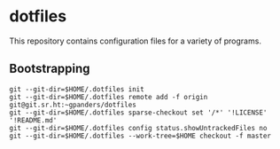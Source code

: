 # dotfiles

This repository contains configuration files for a variety of programs.

## Bootstrapping

    git --git-dir=$HOME/.dotfiles init
    git --git-dir=$HOME/.dotfiles remote add -f origin git@git.sr.ht:~gpanders/dotfiles
    git --git-dir=$HOME/.dotfiles sparse-checkout set '/*' '!LICENSE' '!README.md'
    git --git-dir=$HOME/.dotfiles config status.showUntrackedFiles no
    git --git-dir=$HOME/.dotfiles --work-tree=$HOME checkout -f master
